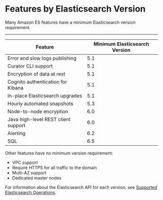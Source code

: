 # Features by Elasticsearch Version<a name="aes-features-by-version"></a>

Many Amazon ES features have a minimum Elasticsearch version requirement\.


****  

| Feature | Minimum Elasticsearch Version | 
| --- | --- | 
|  Error and slow logs publishing  |  5\.1  | 
|  Curator CLI support  | 5\.1 | 
|  Encryption of data at rest  | 5\.1 | 
|  Cognito authentication for Kibana  |  5\.1  | 
|  In\-place Elasticsearch upgrades  | 5\.1 | 
| Hourly automated snapshots | 5\.3 | 
|  Node\-to\-node encryption  |  6\.0  | 
|  Java high\-level REST client support  |  6\.0  | 
|  Alerting  |  6\.2  | 
|  SQL  |  6\.5  | 

Other features have no minimum version requirement:
+ VPC support
+ Require HTTPS for all traffic to the domain
+ Multi\-AZ support
+ Dedicated master nodes

For information about the Elasticsearch API for each version, see [Supported Elasticsearch Operations](aes-supported-es-operations.md)\.